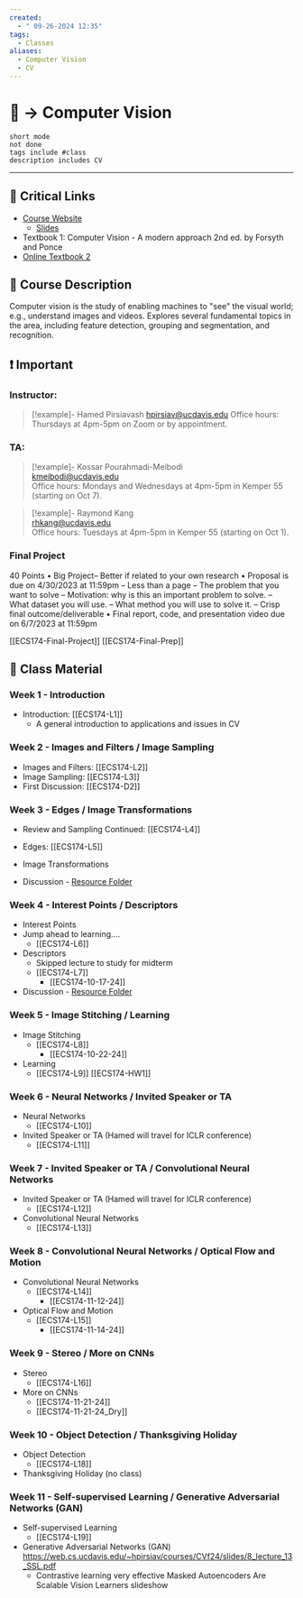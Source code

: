```yaml
---
created:
  - " 09-26-2024 12:35"
tags:
  - Classes
aliases:
  - Computer Vision
  - CV
---
```


# 📗 -> Computer Vision
```tasks
short mode
not done
tags include #class
description includes CV
```
---
## 🔗 Critical Links
- [Course Website](https://web.cs.ucdavis.edu/~hpirsiav/courses/CVf24/)
	- [Slides](https://web.cs.ucdavis.edu/~hpirsiav/courses/CVf24/slides/)
- Textbook 1: Computer Vision - A modern approach 2nd ed. by Forsyth and Ponce
- [Online Textbook 2](https://szeliski.org/Book/)

## 🔶 Course Description
Computer vision is the study of enabling machines to "see" the visual world; e.g., understand images and videos. Explores several fundamental topics in the area, including feature detection, grouping and segmentation, and recognition. 

## ❗ Important
### Instructor: 
> [!example]- Hamed Pirsiavash 
>hpirsiav@ucdavis.edu
>Office hours: Thursdays at 4pm-5pm on Zoom or by appointment.

### TA: 
> [!example]- Kossar Pourahmadi-Meibodi  
> kmeibodi@ucdavis.edu  
> Office hours: Mondays and Wednesdays at 4pm-5pm in Kemper 55 (starting on Oct 7).

> [!example]- Raymond Kang  
> rhkang@ucdavis.edu  
> Office hours: Tuesdays at 4pm-5pm in Kemper 55 (starting on Oct 1).

### Final Project
 40 Points
 • Big Project– Better if related to your own research
 • Proposal is due on 4/30/2023 at 11:59pm
 – Less than a page
 – The problem that you want to solve
 – Motivation: why is this an important problem to solve.
 – What dataset you will use.
 – What method you will use to solve it.
 – Crisp final outcome/deliverable
 • Final report, code, and presentation video due on 6/7/2023 at 11:59pm

[[ECS174-Final-Project]]
[[ECS174-Final-Prep]]
## 📄 Class Material
### Week 1 - Introduction
- Introduction: [[ECS174-L1]]
	- A general introduction to applications and issues in CV

### Week 2 - Images and Filters / Image Sampling
- Images and Filters: [[ECS174-L2]]
- Image Sampling: [[ECS174-L3]]
- First Discussion: [[ECS174-D2]]

### Week 3 - Edges / Image Transformations
- Review and Sampling Continued: [[ECS174-L4]]
- Edges: [[ECS174-L5]]
- Image Transformations
  
- Discussion - [Resource Folder](https://canvas.ucdavis.edu/courses/929872/files/folder/Discussion/week_2_PIL_np_arrays)

### Week 4 - Interest Points / Descriptors
- Interest Points
- Jump ahead to learning....
	- [[ECS174-L6]]
- Descriptors
	- Skipped lecture to study for midterm
	- [[ECS174-L7]]
		- [[ECS174-10-17-24]]
- Discussion - [Resource Folder](https://canvas.ucdavis.edu/courses/929872/files/folder/Discussion/week_3_HW1)

### Week 5 - Image Stitching / Learning
- Image Stitching
	- [[ECS174-L8]]
		- [[ECS174-10-22-24]]
- Learning
	- [[ECS174-L9]]
[[ECS174-HW1]]

### Week 6 - Neural Networks / Invited Speaker or TA
- Neural Networks
	- [[ECS174-L10]]
- Invited Speaker or TA (Hamed will travel for ICLR conference)
	- [[ECS174-L11]]

### Week 7 - Invited Speaker or TA / Convolutional Neural Networks
- Invited Speaker or TA (Hamed will travel for ICLR conference)
	- [[ECS174-L12]]
- Convolutional Neural Networks
	- [[ECS174-L13]]

### Week 8 - Convolutional Neural Networks / Optical Flow and Motion
- Convolutional Neural Networks
	- [[ECS174-L14]]
		- [[ECS174-11-12-24]]
- Optical Flow and Motion
	- [[ECS174-L15]]
		- [[ECS174-11-14-24]]

### Week 9 - Stereo / More on CNNs
- Stereo
	- [[ECS174-L16]]
- More on CNNs
	- [[ECS174-11-21-24]]
	- [[ECS174-11-21-24_Dry]]

### Week 10 - Object Detection / Thanksgiving Holiday
- Object Detection
	- [[ECS174-L18]]
- Thanksgiving Holiday (no class)
### Week 11 - Self-supervised Learning / Generative Adversarial Networks (GAN)
- Self-supervised Learning
	- [[ECS174-L19]]
- Generative Adversarial Networks (GAN)
https://web.cs.ucdavis.edu/~hpirsiav/courses/CVf24/slides/8_lecture_13_SSL.pdf
	- Contrastive learning very effective
Masked Autoencoders Are Scalable Vision Learners slideshow


